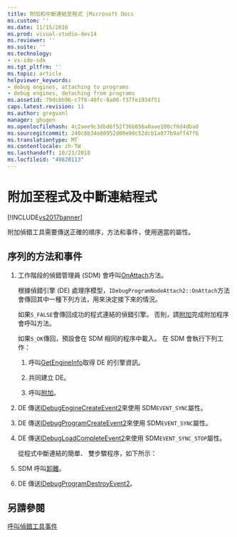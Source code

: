```yaml
---
title: 附加和中斷連結至程式 |Microsoft Docs
ms.custom: ''
ms.date: 11/15/2016
ms.prod: visual-studio-dev14
ms.reviewer: ''
ms.suite: ''
ms.technology:
- vs-ide-sdk
ms.tgt_pltfrm: ''
ms.topic: article
helpviewer_keywords:
- debug engines, attaching to programs
- debug engines, detaching from programs
ms.assetid: 79dcbb9b-c7f8-40fc-8a00-f37fe1934f51
caps.latest.revision: 11
ms.author: gregvanl
manager: ghogen
ms.openlocfilehash: 4c2aee9c3dbd6f52f36b056a0aae100cf6d4dba0
ms.sourcegitcommit: 240c8b34e80952d00e90c52dcb1a077b9aff47f6
ms.translationtype: MT
ms.contentlocale: zh-TW
ms.lasthandoff: 10/23/2018
ms.locfileid: "49828113"
---
```

# <a name="attaching-and-detaching-to-a-program"></a>附加至程式及中斷連結程式
[!INCLUDE[vs2017banner](../../includes/vs2017banner.md)]

附加偵錯工具需要傳送正確的順序，方法和事件，使用適當的屬性。  
  
## <a name="sequence-of-methods-and-events"></a>序列的方法和事件  
  
1. 工作階段的偵錯管理員 (SDM) 會呼叫[OnAttach](../../extensibility/debugger/reference/idebugprogramnodeattach2-onattach.md)方法。  
  
    根據偵錯引擎 (DE) 處理序模型，`IDebugProgramNodeAttach2::OnAttach`方法會傳回其中一種下列方法，用來決定接下來的情況。  
  
    如果`S_FALSE`會傳回成功的程式連結的偵錯引擎。 否則，請[附加](../../extensibility/debugger/reference/idebugengine2-attach.md)完成附加程序會呼叫方法。  
  
    如果`S_OK`傳回，預設會在 SDM 相同的程序中載入。 在 SDM 會執行下列工作：  
  
   1.  呼叫[GetEngineInfo](../../extensibility/debugger/reference/idebugprogramnode2-getengineinfo.md)取得 DE 的引擎資訊。  
  
   2.  共同建立 DE。  
  
   3.  呼叫[附加](../../extensibility/debugger/reference/idebugengine2-attach.md)。  
  
2. DE 傳送[IDebugEngineCreateEvent2](../../extensibility/debugger/reference/idebugenginecreateevent2.md)來使用 SDM`EVENT_SYNC`屬性。  
  
3. DE 傳送[IDebugProgramCreateEvent2](../../extensibility/debugger/reference/idebugprogramcreateevent2.md)來使用 SDM`EVENT_SYNC`屬性。  
  
4. DE 傳送[IDebugLoadCompleteEvent2](../../extensibility/debugger/reference/idebugloadcompleteevent2.md)來使用 SDM`EVENT_SYNC_STOP`屬性。  
  
   從程式中斷連結的簡單、 雙步驟程序，如下所示：  
  
5. SDM 呼叫[卸離](../../extensibility/debugger/reference/idebugprogram2-detach.md)。  
  
6. DE 傳送[IDebugProgramDestroyEvent2](../../extensibility/debugger/reference/idebugprogramdestroyevent2.md)。  
  
## <a name="see-also"></a>另請參閱  
 [呼叫偵錯工具事件](../../extensibility/debugger/calling-debugger-events.md)

